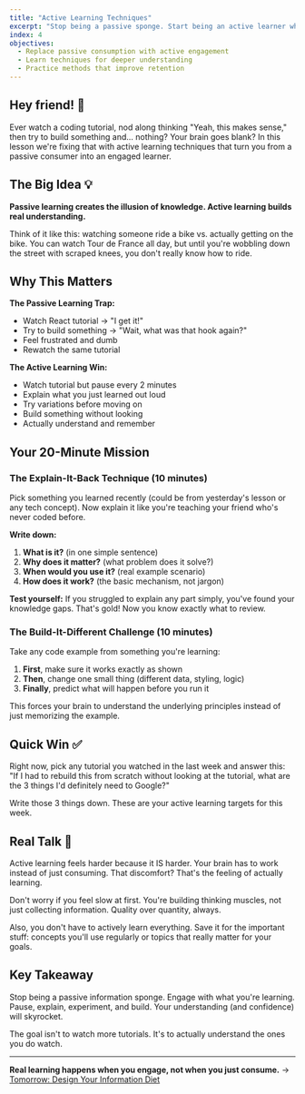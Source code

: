 ```yaml
---
title: "Active Learning Techniques"
excerpt: "Stop being a passive sponge. Start being an active learner who actually gets it."
index: 4
objectives:
  - Replace passive consumption with active engagement
  - Learn techniques for deeper understanding
  - Practice methods that improve retention
---
```


## Hey friend! 👋

Ever watch a coding tutorial, nod along thinking "Yeah, this makes sense," then try to build something and... nothing? Your brain goes blank? In this lesson we're fixing that with active learning techniques that turn you from a passive consumer into an engaged learner.

## The Big Idea 💡

**Passive learning creates the illusion of knowledge. Active learning builds real understanding.**

Think of it like this: watching someone ride a bike vs. actually getting on the bike. You can watch Tour de France all day, but until you're wobbling down the street with scraped knees, you don't really know how to ride.

## Why This Matters

**The Passive Learning Trap:**

- Watch React tutorial → "I get it!"
- Try to build something → "Wait, what was that hook again?"
- Feel frustrated and dumb
- Rewatch the same tutorial

**The Active Learning Win:**

- Watch tutorial but pause every 2 minutes
- Explain what you just learned out loud
- Try variations before moving on
- Build something without looking
- Actually understand and remember

## Your 20-Minute Mission

### The Explain-It-Back Technique (10 minutes)

Pick something you learned recently (could be from yesterday's lesson or any tech concept). Now explain it like you're teaching your friend who's never coded before.

**Write down:**

1. **What is it?** (in one simple sentence)
2. **Why does it matter?** (what problem does it solve?)
3. **When would you use it?** (real example scenario)
4. **How does it work?** (the basic mechanism, not jargon)

**Test yourself:** If you struggled to explain any part simply, you've found your knowledge gaps. That's gold! Now you know exactly what to review.

### The Build-It-Different Challenge (10 minutes)

Take any code example from something you're learning:

1. **First**, make sure it works exactly as shown
2. **Then**, change one small thing (different data, styling, logic)
3. **Finally**, predict what will happen before you run it

This forces your brain to understand the underlying principles instead of just memorizing the example.

## Quick Win ✅

Right now, pick any tutorial you watched in the last week and answer this:
"If I had to rebuild this from scratch without looking at the tutorial, what are the 3 things I'd definitely need to Google?"

Write those 3 things down. These are your active learning targets for this week.

## Real Talk 💬

Active learning feels harder because it IS harder. Your brain has to work instead of just consuming. That discomfort? That's the feeling of actually learning.

Don't worry if you feel slow at first. You're building thinking muscles, not just collecting information. Quality over quantity, always.

Also, you don't have to actively learn everything. Save it for the important stuff: concepts you'll use regularly or topics that really matter for your goals.

## Key Takeaway

Stop being a passive information sponge. Engage with what you're learning. Pause, explain, experiment, and build. Your understanding (and confidence) will skyrocket.

The goal isn't to watch more tutorials. It's to actually understand the ones you do watch.

---

**Real learning happens when you engage, not when you just consume.** → [Tomorrow: Design Your Information Diet](./05-information-diet)
